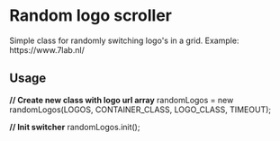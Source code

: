 # Random logo scroller
<p>Simple class for randomly switching logo's in a grid. Example: https://www.7lab.nl/ </p>

<h2>Usage</h2>
<strong>// Create new class with logo url array</strong>
randomLogos = new randomLogos(LOGOS, CONTAINER_CLASS, LOGO_CLASS, TIMEOUT);
		
<strong>// Init switcher</strong>
randomLogos.init();

